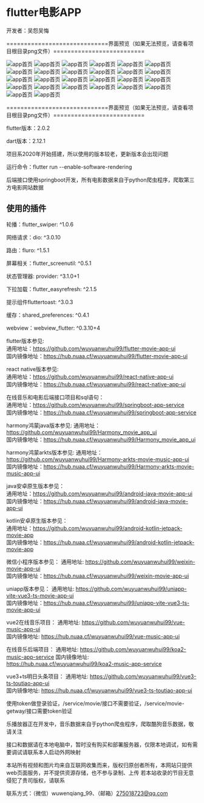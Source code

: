 # flutter电影APP

开发者：吴怨吴悔

=============================界面预览（如果无法预览，请查看项目根目录png文件）==========================

![app首页](./新版电影APP整体预览图.jpg)
![app首页](电影预览1.png)
![app首页](电影预览2.png)
![app首页](电影预览3.png)
![app首页](电影预览4.png)
![app首页](电影预览5.png)
![app首页](电影预览6.png)
![app首页](电影预览7.png)
![app首页](电影预览8.png)
![app首页](电影预览9.png)
![app首页](电影预览10.png)
![app首页](电影预览11.png)
![app首页](电影预览12.png)
![app首页](电影预览13.jpg)
![app首页](电影预览14.jpg)
![app首页](电影预览15.png)
![app首页](电影预览16.png)
![app首页](音乐首页.jpg)
![app首页](音乐推荐.jpg)
![app首页](音乐朋友圈1.jpg)
![app首页](音乐朋友圈2.png)
![app首页](音乐我的1.jpg)
![app首页](音乐我的2.png)
![app首页](音乐播放页.jpg)
![app首页](音乐歌词页.png)
![app首页](音乐歌手页.jpg)

=============================界面预览（如果无法预览，请查看项目根目录png文件）==========================


flutter版本：2.0.2

dart版本：2.12.1

项目系2020年开始搭建，所以使用的版本较老，更新版本会出现问题

运行命令：flutter run --enable-software-rendering

后端接口使用springboot开发，所有电影数据来自于python爬虫程序，爬取第三方电影网站数据

## 使用的插件

轮播：flutter_swiper: ^1.0.6   

网络请求：dio: ^3.0.10   

路由：fluro: ^1.5.1    

屏幕相关：flutter_screenutil: ^0.5.1   

状态管理器: provider: ^3.1.0+1	

下拉加载：flutter_easyrefresh: ^2.1.5

提示组件fluttertoast: ^3.0.3

缓存：shared_preferences: ^0.4.1

webview：webview_flutter: ^0.3.10+4

flutter版本参见:    
通用地址：https://github.com/wuyuanwuhui99/flutter-movie-app-ui   
国内镜像地址：https://hub.nuaa.cf/wuyuanwuhui99/flutter-movie-app-ui

react native版本参见:   
通用地址：https://github.com/wuyuanwuhui99/react-native-app-ui   
国内镜像地址：https://hub.nuaa.cf/wuyuanwuhui99/react-native-app-ui   

在线音乐和电影后端接口项目和sql语句：   
通用地址：https://github.com/wuyuanwuhui99/springboot-app-service   
国内镜像地址：https://hub.nuaa.cf/wuyuanwuhui99/springboot-app-service

harmony鸿蒙java版本参见:
通用地址：https://github.com/wuyuanwuhui99/Harmony_movie_app_ui   
国内镜像地址：https://hub.nuaa.cf/wuyuanwuhui99/Harmony_movie_app_ui

harmony鸿蒙arkts版本参见:
通用地址：https://github.com/wuyuanwuhui99/Harmony-arkts-movie-music-app-ui   
国内镜像地址：https://hub.nuaa.cf/wuyuanwuhui99/Harmony-arkts-movie-music-app-ui

java安卓原生版本参见：   
通用地址：https://github.com/wuyuanwuhui99/android-java-movie-app-ui   
国内镜像地址：https://hub.nuaa.cf/wuyuanwuhui99/android-java-movie-app-ui

kotlin安卓原生版本参见：   
通用地址：https://github.com/wuyuanwuhui99/android-kotlin-jetpack-movie-app   
国内镜像地址：https://hub.nuaa.cf/wuyuanwuhui99/android-kotlin-jetpack-movie-app

微信小程序版本参见：
通用地址: https://github.com/wuyuanwuhui99/weixin-movie-app-ui   
国内镜像地址：https://hub.nuaa.cf/wuyuanwuhui99/weixin-movie-app-ui

uniapp版本参见：
通用地址: https://github.com/wuyuanwuhui99/uniapp-vite-vue3-ts-movie-app-ui   
国内镜像地址：https://hub.nuaa.cf/wuyuanwuhui99/uniapp-vite-vue3-ts-movie-app-ui

vue2在线音乐项目：
通用地址: https://github.com/wuyuanwuhui99/vue-music-app-ui   
国内镜像地址: https://hub.nuaa.cf/wuyuanwuhui99/vue-music-app-ui

在线音乐后端项目：
通用地址: https://github.com/wuyuanwuhui99/koa2-music-app-service
国内镜像地址: https://hub.nuaa.cf/wuyuanwuhui99/koa2-music-app-service

vue3+ts明日头条项目：
通用地址: https://github.com/wuyuanwuhui99/vue3-ts-toutiao-app-ui   
国内镜像地址: https://hub.nuaa.cf/wuyuanwuhui99/vue3-ts-toutiao-app-ui

使用token做登录验证，/service/movie/接口不需要验证，/service/movie-getway/接口需要token验证

乐播放器正在开发中，音乐数据来自于python爬虫程序，爬取酷狗音乐数据，敬请关注

接口和数据请在本地电脑中，暂时没有购买和部署服务器，仅限本地调试，如有需要调试请联系本人启动外网映射

本站所有视频和图片均来自互联网收集而来，版权归原创者所有，本网站只提供web页面服务，并不提供资源存储，也不参与录制、上传 若本站收录的节目无意侵犯了贵司版权，请联系

联系方式：（微信）wuwenqiang_99、（邮箱）275018723@qq.com
